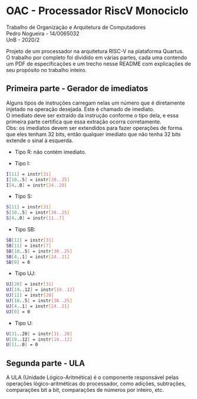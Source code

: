 # OAC - Processador RiscV Monociclo
Trabalho de Organização e Arquitetura de Computadores  
Pedro Nogueira - 14/0065032  
UnB - 2020/2  

Projeto de um processador na arquitetura RISC-V na plataforma Quartus.  
O trabalho por completo foi dividido em várias partes, cada uma contendo um PDF de especificações e um trecho nesse README com explicações de seu propósito no trabalho inteiro.  

## Primeira parte - Gerador de imediatos
Alguns tipos de instruções carregam nelas um número que é diretamente injetado na operação desejada. Este é chamado de imediato.  
O imediato deve ser extraído da instrução conforme o tipo dela, e essa primeira parte certifica que essa extração ocorra corretamente.  
Obs: os imediatos devem ser extendidos para fazer operações de forma que eles tenham 32 bits, então qualquer imediato que não tenha 32 bits extende o sinal à esquerda. 

- Tipo R: não contém imediato.

- Tipo I:
```sh
I[11] = instr[31]
I[10..5] = instr[30..25]
I[4..0] = instr[24..20]
```

- Tipo S:
```sh
S[11] = instr[31]
S[10..5] = instr[30..25]
S[4..0] = instr[11..7]
```

- Tipo SB:
```sh
SB[12] = instr[31]
SB[11] = instr[7]
SB[10..5] = instr[30..25]
SB[4..1] = instr[24..21]
SB[0] = 0
```

- Tipo UJ:
```sh
UJ[20] = instr[31]
UJ[19..12] = instr[19..12]
UJ[11] = instr[20]
UJ[10..5] = instr[30..25]
UJ[4..1] = instr[24..21]
UJ[0] = 0
```

- Tipo U:
```sh
U[31..20] = instr[31..20]
U[19..12] = instr[19..12]
U[11..0] = 0
```

## Segunda parte - ULA
A ULA (Unidade Lógico-Aritmética) é o componente responsável pelas operações lógico-aritméticas do processador, como adições, subtrações, comparações bit a bit, comparações de números por inteiro, etc.  
